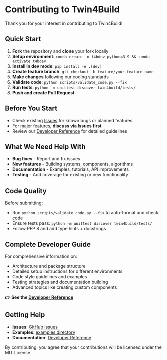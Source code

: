 # Contributing to Twin4Build

Thank you for your interest in contributing to Twin4Build! 

## Quick Start

1. **Fork** the repository and **clone** your fork locally
2. **Setup environment**: `conda create -n t4bdev python=3.9 && conda activate t4bdev`
3. **Install in dev mode**: `pip install -e .[dev]`
4. **Create feature branch**: `git checkout -b feature/your-feature-name`
5. **Make changes** following our coding standards
6. **Validate code**: `python scripts/validate_code.py --fix`
7. **Run tests**: `python -m unittest discover twin4build/tests/`
8. **Push and create Pull Request**

## Before You Start

- Check existing [Issues](https://github.com/JBjoernskov/Twin4Build/issues) for known bugs or planned features
- For major features, **discuss via Issues first**
- Review our [Developer Reference](docs/source/manual/developer_reference.rst) for detailed guidelines

## What We Need Help With

- **Bug fixes** - Report and fix issues
- **New features** - Building systems, components, algorithms  
- **Documentation** - Examples, tutorials, API improvements
- **Testing** - Add coverage for existing or new functionality

## Code Quality

Before submitting:
- Run `python scripts/validate_code.py --fix` to auto-format and check code
- Ensure tests pass: `python -m unittest discover twin4build/tests/`
- Follow PEP 8 and add type hints + docstrings

## Complete Developer Guide

For comprehensive information on:
- Architecture and package structure
- Detailed setup instructions for different environments
- Code style guidelines and examples  
- Testing strategies and documentation building
- Advanced topics like creating custom components

**👉 See the [Developer Reference](docs/source/manual/developer_reference.rst)**

## Getting Help

- **Issues**: [GitHub Issues](https://github.com/JBjoernskov/Twin4Build/issues)
- **Examples**: [examples directory](twin4build/examples/)
- **Documentation**: [Developer Reference](docs/source/manual/developer_reference.rst)

By contributing, you agree that your contributions will be licensed under the MIT License. 
